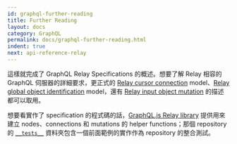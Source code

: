 ```yaml
---
id: graphql-further-reading
title: Further Reading
layout: docs
category: GraphQL
permalink: docs/graphql-further-reading.html
indent: true
next: api-reference-relay
---
```


這樣就完成了 GraphQL Relay Specifications 的概述。想要了解 Relay 相容的 GraphQL 伺服器的詳細要求，更正式的 [Relay cursor connection](../graphql/connections.htm) model、[Relay global object identification](../graphql/objectidentification.htm) model，還有 [Relay input object mutation](../graphql/mutations.htm)
的描述都可以取用。

想要看實作了 specification 的程式碼的話，[GraphQL.js Relay library](https://github.com/graphql/graphql-relay-js) 提供用來建立 nodes、connections 和 mutations 的 helper functions；那個 repository 的 [`__tests__`](https://github.com/graphql/graphql-relay-js/tree/master/src/__tests__) 資料夾包含一個前面範例的實作作為 repository 的整合測試。
